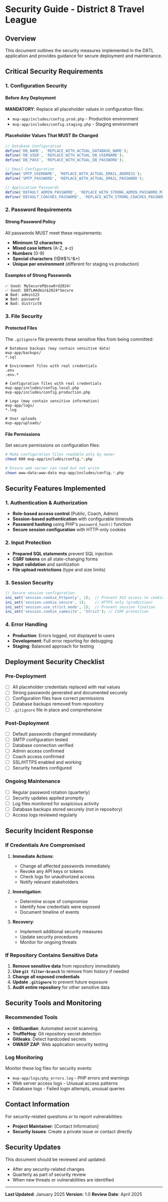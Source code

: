 # Security Guide - District 8 Travel League

## Overview

This document outlines the security measures implemented in the D8TL application and provides guidance for secure deployment and maintenance.

## Critical Security Requirements

### 1. Configuration Security

#### Before Any Deployment

**MANDATORY**: Replace all placeholder values in configuration files:

- `mvp-app/includes/config.prod.php` - Production environment
- `mvp-app/includes/config.staging.php` - Staging environment

#### Placeholder Values That MUST Be Changed

```php
// Database Configuration
define('DB_NAME', 'REPLACE_WITH_ACTUAL_DATABASE_NAME');
define('DB_USER', 'REPLACE_WITH_ACTUAL_DB_USERNAME');
define('DB_PASS', 'REPLACE_WITH_ACTUAL_DB_PASSWORD');

// Email Configuration
define('SMTP_USERNAME', 'REPLACE_WITH_ACTUAL_EMAIL_ADDRESS');
define('SMTP_PASSWORD', 'REPLACE_WITH_ACTUAL_EMAIL_PASSWORD');

// Application Passwords
define('DEFAULT_ADMIN_PASSWORD', 'REPLACE_WITH_STRONG_ADMIN_PASSWORD_MIN_12_CHARS');
define('DEFAULT_COACHES_PASSWORD', 'REPLACE_WITH_STRONG_COACHES_PASSWORD_MIN_12_CHARS');
```

### 2. Password Requirements

#### Strong Password Policy

All passwords MUST meet these requirements:
- **Minimum 12 characters**
- **Mixed case letters** (A-Z, a-z)
- **Numbers** (0-9)
- **Special characters** (!@#$%^&*)
- **Unique per environment** (different for staging vs production)

#### Examples of Strong Passwords
```
✅ Good: MySecureP@ssw0rd2024!
✅ Good: D8TL#Admin$2024*Secure
❌ Bad: admin123
❌ Bad: password
❌ Bad: district8
```

### 3. File Security

#### Protected Files

The `.gitignore` file prevents these sensitive files from being committed:

```
# Database backups (may contain sensitive data)
mvp-app/backups/
*.sql

# Environment files with real credentials
.env
.env.*

# Configuration files with real credentials
mvp-app/includes/config.local.php
mvp-app/includes/config.production.php

# Logs (may contain sensitive information)
mvp-app/logs/
*.log

# User uploads
mvp-app/uploads/
```

#### File Permissions

Set secure permissions on configuration files:

```bash
# Make configuration files readable only by owner
chmod 600 mvp-app/includes/config.*.php

# Ensure web server can read but not write
chown www-data:www-data mvp-app/includes/config.*.php
```

## Security Features Implemented

### 1. Authentication & Authorization

- **Role-based access control** (Public, Coach, Admin)
- **Session-based authentication** with configurable timeouts
- **Password hashing** using PHP's `password_hash()` function
- **Secure session configuration** with HTTP-only cookies

### 2. Input Protection

- **Prepared SQL statements** prevent SQL injection
- **CSRF tokens** on all state-changing forms
- **Input validation** and sanitization
- **File upload restrictions** (type and size limits)

### 3. Session Security

```php
// Secure session configuration
ini_set('session.cookie_httponly', 1);  // Prevent XSS access to cookies
ini_set('session.cookie_secure', 1);    // HTTPS only (production)
ini_set('session.use_strict_mode', 1);  // Prevent session fixation
ini_set('session.cookie_samesite', 'Strict'); // CSRF protection
```

### 4. Error Handling

- **Production**: Errors logged, not displayed to users
- **Development**: Full error reporting for debugging
- **Staging**: Balanced approach for testing

## Deployment Security Checklist

### Pre-Deployment

- [ ] All placeholder credentials replaced with real values
- [ ] Strong passwords generated and documented securely
- [ ] Configuration files have correct permissions
- [ ] Database backups removed from repository
- [ ] `.gitignore` file in place and comprehensive

### Post-Deployment

- [ ] Default passwords changed immediately
- [ ] SMTP configuration tested
- [ ] Database connection verified
- [ ] Admin access confirmed
- [ ] Coach access confirmed
- [ ] SSL/HTTPS enabled and working
- [ ] Security headers configured

### Ongoing Maintenance

- [ ] Regular password rotation (quarterly)
- [ ] Security updates applied promptly
- [ ] Log files monitored for suspicious activity
- [ ] Database backups stored securely (not in repository)
- [ ] Access logs reviewed regularly

## Security Incident Response

### If Credentials Are Compromised

1. **Immediate Actions**:
   - Change all affected passwords immediately
   - Revoke any API keys or tokens
   - Check logs for unauthorized access
   - Notify relevant stakeholders

2. **Investigation**:
   - Determine scope of compromise
   - Identify how credentials were exposed
   - Document timeline of events

3. **Recovery**:
   - Implement additional security measures
   - Update security procedures
   - Monitor for ongoing threats

### If Repository Contains Sensitive Data

1. **Remove sensitive data** from repository immediately
2. **Use `git filter-branch`** to remove from history if needed
3. **Change all exposed credentials**
4. **Update `.gitignore`** to prevent future exposure
5. **Audit entire repository** for other sensitive data

## Security Tools and Monitoring

### Recommended Tools

- **GitGuardian**: Automated secret scanning
- **TruffleHog**: Git repository secret detection
- **Gitleaks**: Detect hardcoded secrets
- **OWASP ZAP**: Web application security testing

### Log Monitoring

Monitor these log files for security events:
- `mvp-app/logs/php_errors.log` - PHP errors and warnings
- Web server access logs - Unusual access patterns
- Database logs - Failed login attempts, unusual queries

## Contact Information

For security-related questions or to report vulnerabilities:
- **Project Maintainer**: [Contact Information]
- **Security Issues**: Create a private issue or contact directly

## Security Updates

This document should be reviewed and updated:
- After any security-related changes
- Quarterly as part of security review
- When new threats or vulnerabilities are identified

---

**Last Updated**: January 2025
**Version**: 1.0
**Review Date**: April 2025
